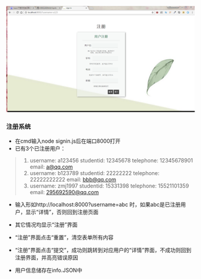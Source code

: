 ![cover][1]
### 注册系统

 - 在cmd输入node signin.js后在端口8000打开
 - 已有3个已注册用户：

> 1. username:  a123456
> 	  studentid: 12345678
> 	  telephone: 12345678901
> 	  email:     a@qq.com
> 2. username:  b123789
> 	  studentid: 22222222
> 	  telephone: 22222222222
> 	  email:     bbb@qq.com
> 3. username:  zmj1997
> 	  studentid: 15331398
> 	  telephone: 15521101359
> 	  email:     295692590@qq.com

- 输入形如http://localhost:8000?username=abc 时，如果abc是已注册用户，显示“详情”，否则回到注册页面
- 其它情况均显示“注册”界面
- “注册”界面点击“重置”，清空表单所有内容
- “注册”界面点击“提交”，成功则跳转到对应用户的“详情”界面，不成功则回到注册界面，并高亮错误原因
- 用户信息储存在info.JSON中


  [1]: cover.png "cover.png"